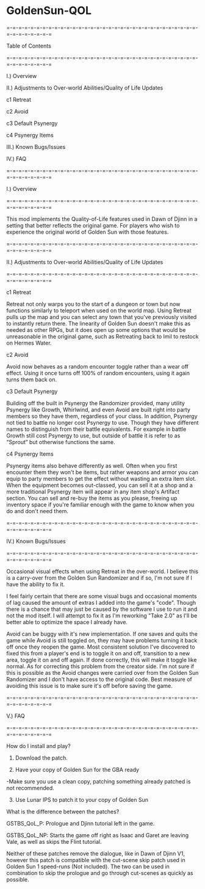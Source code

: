 # GoldenSun-QOL
=-=-=-=-=-=-=-=-=-=-=-=-=-=-=-=-=-=-=-=-=-=-=-=-=-=-=-=-=-=-=-=-=-=-=-=-=-=-=-=

Table of Contents

=-=-=-=-=-=-=-=-=-=-=-=-=-=-=-=-=-=-=-=-=-=-=-=-=-=-=-=-=-=-=-=-=-=-=-=-=-=-=-=

I.) Overview

II.) Adjustments to Over-world Abilities/Quality of Life Updates

c1 Retreat

c2 Avoid

c3 Default Psynergy

c4 Psynergy Items

III.) Known Bugs/Issues

IV.) FAQ

=-=-=-=-=-=-=-=-=-=-=-=-=-=-=-=-=-=-=-=-=-=-=-=-=-=-=-=-=-=-=-=-=-=-=-=-=-=-=-=

I.) Overview

=-=-=-=-=-=-=-=-=-=-=-=-=-=-=-=-=-=-=-=-=-=-=-=-=-=-=-=-=-=-=-=-=-=-=-=-=-=-=-=

This mod implements the Quality-of-Life features used in Dawn of Djinn in a setting that better reflects the original game. For players who wish to experience the original world of Golden Sun with those features.

=-=-=-=-=-=-=-=-=-=-=-=-=-=-=-=-=-=-=-=-=-=-=-=-=-=-=-=-=-=-=-=-=-=-=-=-=-=-=-=

II.) Adjustments to Over-world Abilities/Quality of Life Updates

=-=-=-=-=-=-=-=-=-=-=-=-=-=-=-=-=-=-=-=-=-=-=-=-=-=-=-=-=-=-=-=-=-=-=-=-=-=-=-=

c1 Retreat

Retreat not only warps you to the start of a dungeon or town but now functions similarly to teleport when used on the world map. Using Retreat pulls up the map and you can select any town that you've previously visited to instantly return there. The linearity of Golden Sun doesn't make this as needed as other RPGs, but it does open up some options that would be unreasonable in the original game, such as Retreating back to Imil to restock on Hermes Water.

c2 Avoid

Avoid now behaves as a random encounter toggle rather than a wear off effect. Using it once turns off 100% of random encounters, using it again turns them back on. 

c3 Default Psynergy

Building off the built in Psynergy the Randomizer provided, many utility Psynergy like Growth, Whirlwind, and even Avoid are built right into party members so they have them, regardless of your class. In addition, Psynergy not tied to battle no longer cost Psynergy to use. Though they have different names to distinguish from their battle equivalents. For example in battle Growth still cost Psynergy to use, but outside of battle it is refer to as “Sprout” but otherwise functions the same.

c4 Psynergy Items

Psynergy items also behave differently as well. Often when you first encounter them they won't be items, but rather weapons and armor you can equip to party members to get the effect without wasting an extra item slot. When the equipment becomes out-classed, you can sell it at a shop and a more traditional Psynergy item will appear in any item shop's Artifact section. You can sell and re-buy the items as you please, freeing up inventory space if you're familiar enough with the game to know when you do and don't need them.

=-=-=-=-=-=-=-=-=-=-=-=-=-=-=-=-=-=-=-=-=-=-=-=-=-=-=-=-=-=-=-=-=-=-=-=-=-=-=-=

IV.) Known Bugs/Issues

=-=-=-=-=-=-=-=-=-=-=-=-=-=-=-=-=-=-=-=-=-=-=-=-=-=-=-=-=-=-=-=-=-=-=-=-=-=-=-=

Occasional visual effects when using Retreat in the over-world. I believe this is a carry-over from the Golden Sun Randomizer and if so, I'm not sure if I have the ability to fix it.

I feel fairly certain that there are some visual bugs and occasional moments of lag caused the amount of extras I added into the game's "code". Though there is a chance that may just be caused by the software I use to run it and not the mod itself. I will attempt to fix it as I'm reworking "Take 2.0" as I'll be better able to optimize the space I already have.

Avoid can be buggy with it's new implementation. If one saves and quits the game while Avoid is still toggled on, they may have problems turning it back off once they reopen the game. Most consistent solution I've discovered to fixed this from a player's end is to toggle it on and off, transition to a new area, toggle it on and off again. If done correctly, this will make it toggle like normal. As for correcting this problem from the creator side. I'm not sure if this is possible as the Avoid changes were carried over from the Golden Sun Randomizer and I don't have access to the original code. Best measure of avoiding this issue is to make sure it's off before saving the game.

=-=-=-=-=-=-=-=-=-=-=-=-=-=-=-=-=-=-=-=-=-=-=-=-=-=-=-=-=-=-=-=-=-=-=-=-=-=-=-=

V.) FAQ

=-=-=-=-=-=-=-=-=-=-=-=-=-=-=-=-=-=-=-=-=-=-=-=-=-=-=-=-=-=-=-=-=-=-=-=-=-=-=-=

How do I install and play?

1. Download the patch. 

2. Have your copy of Golden Sun for the GBA ready 

-Make sure you use a clean copy, patching something already patched is not recommended. 

3. Use Lunar IPS to patch it to your copy of Golden Sun

What is the difference between the patches?

GSTBS_QoL_P: Prologue and Djinn tutorial left in the game.

GSTBS_QoL_NP: Starts the game off right as Isaac and Garet are leaving Vale, as well as skips the Flint tutorial.

Neither of these patches remove the dialogue, like in Dawn of Djinn V1, however this patch is compatible with the cut-scene skip patch used in Golden Sun 1 speed-runs (Not included). The two can be used in combination to skip the prologue and go through cut-scenes as quickly as possible.
